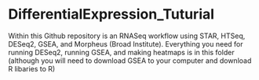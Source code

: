 # DifferentialExpression_Tuturial
Within this Github repository is an RNASeq workflow using STAR, HTSeq, DESeq2, GSEA, and Morpheus (Broad Institute). Everything you need for running DESeq2, running GSEA, and making heatmaps is in this folder (although you will need to download GSEA to your computer and download R libaries to R)

